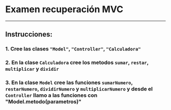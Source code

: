 # Examen recuperación MVC
---
## Instrucciones:
### 1. Cree las clases <code>"Model"</code>, <code>"Controller"</code>, <code>"Calculadora"</code>
### 2. En la clase <code>Calculadora</code> cree los metodos <code>sumar</code>, <code>restar</code>, <code>multiplicar</code> y <code>dividir</code>
### 3. En la clase <code>Model</code> cree las funciones <code>sumarNumero</code>, <code>restarNumero</code>, <code>dividirNumero</code> y <code>multiplicarNumero</code> y desde el <code>Controller</code> llamo a las funciones con "Model.metodo(parametros)"